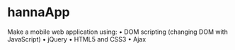 hannaApp
========
Make a mobile web application using:
• DOM scripting (changing DOM with JavaScript)
• jQuery
• HTML5 and CSS3
• Ajax 